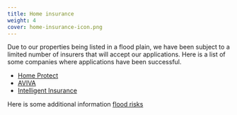 ```yaml
---
title: Home insurance
weight: 4
cover: home-insurance-icon.png
---
```


Due to our properties being listed in a flood plain, we have been subject to a limited number of insurers that will accept our applications. Here is a list of some companies where applications have been successful.

<!--more-->

- [Home Protect](https://www.homeprotect.co.uk/)
- [AVIVA](https://www.aviva.co.uk/)
- [Intelligent Insurance](https://www.intelligentinsurance.co.uk/)

Here is some additional information [flood risks](FloodReLeaflet.pdf)